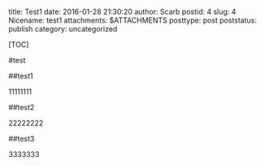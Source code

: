 title: Test1
date: 2016-01-28 21:30:20
author: Scarb
postid: 4
slug: 4
Nicename: test1
attachments: $ATTACHMENTS
posttype: post
poststatus: publish
category: uncategorized

[TOC]

#test


##test1

11111111

##test2

22222222

##test3

3333333